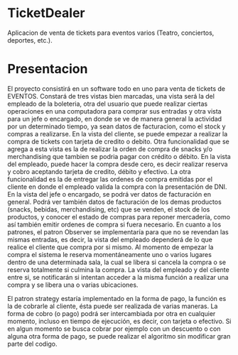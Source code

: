 # TicketDealer
Aplicacion de venta de tickets para eventos varios (Teatro, conciertos, deportes, etc.).

# Presentacion 
El proyecto consistirá en un software todo en uno para venta de tickets de EVENTOS. Constará de tres vistas bien marcadas, una vista será la del empleado de la boleteria, otra del usuario que puede realizar ciertas operaciones en una computadora para comprar sus entradas y otra vista para un jefe o encargado, en donde se ve de manera general la actividad por un determinado tiempo, ya sean datos de facturacion, como el stock y compras a realizarse.
En la vista del cliente, se puede empezar a realizar la compra de tickets con tarjeta de credito o debito. Otra funcionalidad que se agrega a esta vista es la de realizar la orden de compra de snacks y/o merchandising que tambien se podria pagar con crédito o débito.
En la vista del empleado, puede hacer la compra desde cero, es decir realizar reserva y cobro aceptando tarjeta de credito, débito y efectivo. La otra funcionalidad es la de entregar las ordenes de compra emitidas por el cliente en donde el empleado valida la compra con la presentación de DNI.
En la vista del jefe o encargado, se podrá ver datos de facturación en general. Podrá ver también datos de facturación de los demas productos (snacks, bebidas, merchandising, etc) que se venden, el stock de los productos, y conocer el estado de compras para reponer mercadería, como así también emitir ordenes de compra si fuera necesario.
En cuanto a los patrones, el patron Observer se implementaría para que no se revendan las mismas entradas, es decir, la vista del empleado dependerá de lo que realice el cliente que compra por si mismo. Al momento de empezar la compra el sistema le reserva momentáneamente uno o varios lugares dentro de una determinada sala, la cual se libera si cancela la compra o se reserva totalmente si culmina la compra. La vista del empleado y del cliente entre si, se notificarán si intentan acceder a la misma función a realizar una compra y se libera una o varias ubicaciones.

El patron strategy estaría implementado en la forma de pago, la función es la de cobrarle al cliente, ésta puede ser realizada de varias maneras. La forma de cobro (o pago) podrá ser intercambiada por otra en cualquier momento, incluso en tiempo de ejecución, es decir, con tarjeta o efectivo. Si en algun momento se busca cobrar por ejemplo con un descuento o con alguna otra forma de pago, se puede realizar el algoritmo sin modificar gran parte del codigo.
